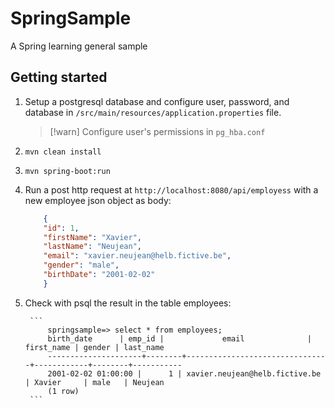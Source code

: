 # SpringSample

A Spring learning general sample

## Getting started

1. Setup a postgresql database and configure user, password, and database in `/src/main/resources/application.properties` file.

    > [!warn] Configure user's permissions in `pg_hba.conf`

2. `mvn clean install`

3. `mvn spring-boot:run`

4. Run a post http request at `http://localhost:8080/api/employess` with a new employee json object as body:

    ```json
        {
        "id": 1,
        "firstName": "Xavier",
        "lastName": "Neujean",
        "email": "xavier.neujean@helb.fictive.be",
        "gender": "male",
        "birthDate": "2001-02-02"
        }
    ```

5. Check with psql the result in the table employees:

        ```
            springsample=> select * from employees;
            birth_date      | emp_id |             email              | first_name | gender | last_name 
            ---------------------+--------+--------------------------------+------------+--------+-----------
            2001-02-02 01:00:00 |      1 | xavier.neujean@helb.fictive.be | Xavier     | male   | Neujean
            (1 row)
        ```
